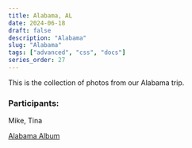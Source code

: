 ```yaml
---
title: Alabama, AL
date: 2024-06-18
draft: false
description: "Alabama"
slug: "Alabama"
tags: ["advanced", "css", "docs"]
series_order: 27
---
```


This is the collection of photos from our Alabama trip.


### Participants:
Mike, Tina

[Alabama Album](https://photos.app.goo.gl/ydxZ4rEE4AXjkwiJ7)
